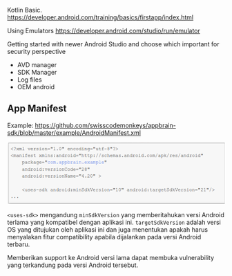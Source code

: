 
Kotlin Basic.
https://developer.android.com/training/basics/firstapp/index.html

Using Emulators
https://developer.android.com/studio/run/emulator

Getting started with newer Android Studio and choose which important for security perspective
- AVD manager
- SDK Manager
- Log files
- OEM android

## App Manifest
Example: https://github.com/swisscodemonkeys/appbrain-sdk/blob/master/example/AndroidManifest.xml

![](attachments/Pasted%20image%2020211030222630.png)

`<uses-sdk>` mengandung `minSdkVersion` yang memberitahukan versi Android terlama yang kompatibel dengan aplikasi ini.
`targetSdkVersion` adalah versi OS yang ditujukan oleh aplikasi ini dan juga menentukan apakah harus menyalakan fitur compatibility apabila dijalankan pada versi Android terbaru.

Memberikan support ke Android versi lama dapat membuka vulnerability yang terkandung pada versi Android tersebut.

